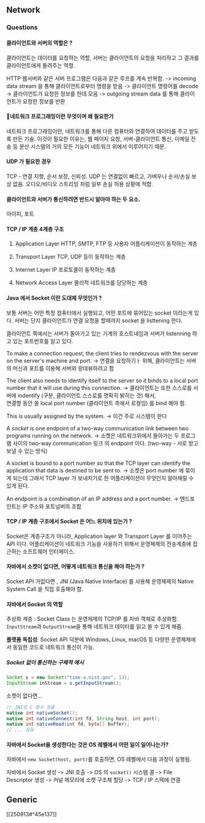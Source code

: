 

## Network


### Questions

#### 클라이언트와 서버의 역할은 ?

클라이언트는 데이터를 요청하는 역할, 서버는 클라이언트의 요청을 처리하고 그 결과를 클라이언트에게 돌려주는 역할.

HTTP 웹서버와 같은 서버 프로그램은 다음과 같은 루프를 계속 반복함.
-> incoming data stream 을 통해 클라이언트로부터 명령을 받음
-> 클라이언트 명령어를 decode
-> 클라이언트가 요청한 정보를 한데 모음
-> outgoing stream data 를 통해 클라이언트가 요청한 정보를 반환


#### 네트워크 프로그래밍이란 무엇이며 왜 필요한가

네트워크 프로그래밍이란, 네트워크를 통해 다른 컴퓨터와 연결하여 데이터를 주고 받도록 만든 기술.
이것이 필요한 이유는, 웹 페이지 요청, 서버-클라이언트 통신, 이메일 전송 등 분산 시스템의 
거의 모든 기능이 네트워크 위에서 이루어지기 때문.


#### UDP 가 필요한 경우

TCP - 연결 지향, 순서 보장, 신뢰성.
UDP 는 연결없이 빠르고, 가벼우나 순서/손실 보상 없음.
오디오/비디오 스트리밍 처럼 일부 손실 허용 상황에 적합.


#### 클라이언트와 서버가 통신하려면 반드시 알아야 하는 두 요소.

아이피, 포트

#### TCP / IP 계층 4계층 구조

1. Application Layer
HTTP, SMTP, FTP 등 사용자 어플리케이션이 동작하는 계층

2. Transport Layer
TCP, UDP 등이 동작하는 계층

3. Internet Layer
IP 프로토콜이 동작하는 계층

4. Network Access Layer
물리적 네트워크를 담당하는 계층


#### Java 에서 Socket 이란 도대체 무엇인가 ?

보통 서버는 어떤 특정 컴퓨터에서 실행되고, 어떤 포트에 묶어있는 socket 이라는게 있다.
서버는 단지 클라이언트가 연결 요청을 할때까지 socket 을 listtening 한다.

클라이언트 쪽에서는 서버가 돌아가고 있는 기계의 호스트네임과 서버가 listenning 하고 있는 포트번호를 알고 있다.

To make a connection request, the client tries to rendezvous with the server on the server's machine and port. 
-> 연결을 요청하기ㅏ 위해, 클라이언트는 서버의 머신과 포트를 이용해 서버와 랑데뷰하려고 함

The client also needs to identify itself to the server so it binds to a local port number that it will use during this connection. 
-> 클라이언트는 또한 스스로를 서버에 indentify (구분, 클라이언트 스스로를 명확히 밝히는 것) 해서,  
연결할 동안 쓸 local port number (클라이언트 측에서 로컬임) 를 bind 해야 함.

This is usually assigned by the system.
-> 이건 주로 시스템이 한다

A _socket_ is one endpoint of a two-way communication link between two programs running on the network. 
-> 소켓은 네트워크위에서 돌아가는 두 프로그램 사이의 two-way communication 링크 의 endpoint 이다.
(two-way - 서로 받고 보낼 수 있는 방식)

A socket is bound to a port number so that the TCP layer can identify the application that data is destined to be sent to.
-> 소켓은 port number 에 묶이게 되는데 그래서 TCP layer 가 보내지기로 한 어플리케이션이 무엇인지 알아채릴 수 있게 된다.

An endpoint is a combination of an IP address and a port number.
-> 엔드포인트는 IP 주소와 포트넘버의 조합


#### TCP / IP 계층 구조에서 Socket 은 어느 위치에 있는가 ?

Socket은 계층구조가 아니라, Application layer 와 Transport Layer 를 이어주는 API 이다.
어플리케이션이 네트워크 기능을 사용하기 위해서 운영체제의 전송계층에 접근하는 소프트웨어 인터페이스.


#### 자바에서 소켓이 없다면, 어떻게 네트워크 통신을 해야 하는가 ?

Socket API 가없다면 , JNI (Java Native Interface) 를 사용해
운영체제의 Native System Call 을 직접 호출해야 함.


#### 자바에서 Socket 의 역할

추상화 계층 : Socket Class 는 운영체제의 TCP/IP 를 자바 객체로 추상화함.
`InputStream`과 `OutputStream`을 통해 네트워크 데이터를 읽고 쓸 수 있게 해줌.

**플랫폼 독립성**: Socket API 덕분에 Windows, Linux, macOS 등 다양한 운영체제에서 동일한 코드로 네트워크 통신이 가능.


##### Socket 없이 통신하는 구체적 예시

```java
Socket s = new Socket("time-a.nist.gov", 13);
InputStream inStream = s.getInputStream();
```

소켓이 없다면...

```java
// JNI로 C 함수 호출
native int nativeSocket();
native int nativeConnect(int fd, String host, int port);
native int nativeRead(int fd, byte[] buffer);
// ... 등등
```




#### 자바에서 Socket을 생성한다는 것은 OS 레벨에서 어떤 일이 일어나는가?

자바에서 `new Socket(host, port)`를 호출하면, OS 레벨에서 다음 과정이 실행됨.

자바에서 Socket 생성 -> JNI 호출 -> OS 의 `socket()` 시스템 콜 -> File Descriptor 생성
-> 커널 메모리에 소켓 구조체 할당 -> TCP / IP 스택에 연결




## Generic

[[250913#^45e137]]



